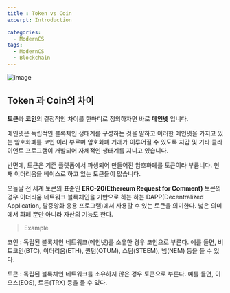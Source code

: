 ```yaml
---
title : Token vs Coin
excerpt: Introduction

categories:
  - ModernCS
tags:
  - ModernCS
  - Blockchain
---
```


![image](https://user-images.githubusercontent.com/44635266/67632220-2f38e300-f8e4-11e9-9fe4-d76ed0b3c583.png)

## Token 과 Coin의 차이

**토큰**과 **코인**의 결정적인 차이를 한마디로 정의하자면 바로 **메인넷** 입니다.

메인넷은 독립적인 블록체인 생태계를 구성하는 것을 말하고 이러한 메인넷을 가지고 있는 암호화폐를 코인 이라 부르며 암호화폐 거래가 이루어질 수 있도록 지갑 및 기타 클라이언트 프로그램이 개발되어 자체적인 생태계를 지니고 있습니다.

반면에, 토큰은 기존 플렛폼에서 파생되어 만들어진 암호화폐를 토큰이라 부릅니다. 현재 이더리움을 베이스로 하고 있는 토큰들이 많습니다.

오늘날 전 세계 토큰의 표준인 **ERC-20(Ethereum Request for Comment)** 토큰의 경우 이더리움 네트워크 블록체인을 기반으로 하는 하는 DAPP(Decentralized Application, 탈중앙화 응용 프로그램)에서 사용할 수 있는 토큰을 의미한다. 넓은 의미에서 화폐 뿐만 아니라 자산의 기능도 한다.

> Example

코인 : 독립된 블록체인 네트워크(메인넷)를 소유한 경우 코인으로 부른다. 예를 들면, 비트코인(BTC), 이더리움(ETH), 퀀텀(QTUM), 스팀(STEEM), 넴(NEM) 등을 들 수 있다.

토큰 : 독립된 블록체인 네트워크를 소유하지 않은 경우 토큰으로 부른다. 예를 들면, 이오스(EOS), 트론(TRX) 등을 들 수 있다.



